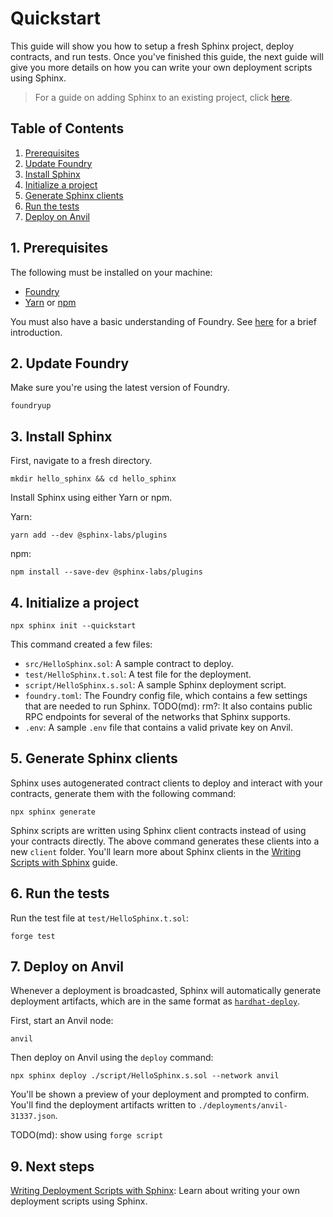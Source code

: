 # Quickstart
This guide will show you how to setup a fresh Sphinx project, deploy contracts, and run tests. Once you've finished this guide, the next guide will give you more details on how you can write your own deployment scripts using Sphinx.

> For a guide on adding Sphinx to an existing project, click [here](https://github.com/sphinx-labs/sphinx/blob/develop/docs/cli-foundry-existing-project.md).

## Table of Contents

1. [Prerequisites](#1-prerequisites)
2. [Update Foundry](#2-update-foundry)
3. [Install Sphinx](#3-install-sphinx)
4. [Initialize a project](#4-initialize-a-project)
5. [Generate Sphinx clients](#5-generate-sphinx-clients)
6. [Run the tests](#6-run-the-tests)
7. [Deploy on Anvil](#7-deploy-on-anvil)

## 1. Prerequisites

The following must be installed on your machine:
- [Foundry](https://book.getfoundry.sh/getting-started/installation)
- [Yarn](https://classic.yarnpkg.com/lang/en/docs/install/) or [npm](https://docs.npmjs.com/downloading-and-installing-node-js-and-npm)

You must also have a basic understanding of Foundry. See [here](https://book.getfoundry.sh/getting-started/first-steps) for a brief introduction.

## 2. Update Foundry

Make sure you're using the latest version of Foundry.

```
foundryup
```

## 3. Install Sphinx

First, navigate to a fresh directory.

```
mkdir hello_sphinx && cd hello_sphinx
```

Install Sphinx using either Yarn or npm.

Yarn:
```
yarn add --dev @sphinx-labs/plugins
```

npm:
```
npm install --save-dev @sphinx-labs/plugins
```

## 4. Initialize a project

```
npx sphinx init --quickstart
```

This command created a few files:
- `src/HelloSphinx.sol`: A sample contract to deploy.
- `test/HelloSphinx.t.sol`: A test file for the deployment.
- `script/HelloSphinx.s.sol`: A sample Sphinx deployment script.
- `foundry.toml`: The Foundry config file, which contains a few settings that are needed to run Sphinx. TODO(md): rm?: It also contains public RPC endpoints for several of the networks that Sphinx supports.
- `.env`: A sample `.env` file that contains a valid private key on Anvil.

## 5. Generate Sphinx clients
Sphinx uses autogenerated contract clients to deploy and interact with your contracts, generate them with the following command:

```
npx sphinx generate
```

Sphinx scripts are written using Sphinx client contracts instead of using your contracts directly. The above command generates these clients into a new `client` folder. You'll learn more about Sphinx clients in the [Writing Scripts with Sphinx](TODO) guide.

## 6. Run the tests

Run the test file at `test/HelloSphinx.t.sol`:

```
forge test
```

## 7. Deploy on Anvil

Whenever a deployment is broadcasted, Sphinx will automatically generate deployment artifacts, which
are in the same format as [`hardhat-deploy`](https://github.com/wighawag/hardhat-deploy).

First, start an Anvil node:
```
anvil
```

Then deploy on Anvil using the `deploy` command:
```
npx sphinx deploy ./script/HelloSphinx.s.sol --network anvil
```

You'll be shown a preview of your deployment and prompted to confirm. You'll find the deployment artifacts written to `./deployments/anvil-31337.json`.

TODO(md): show using `forge script`

## 9. Next steps

[Writing Deployment Scripts with Sphinx](https://github.com/sphinx-labs/sphinx/blob/develop/docs/writing-sphinx-scripts.md): Learn about writing your own deployment scripts using Sphinx.
